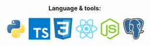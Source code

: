 
<div align="center">
  <h3>Language & tools:</h3>
  <img height="60" src="https://raw.githubusercontent.com/devicons/devicon/2ae2a900d2f041da66e950e4d48052658d850630/icons/python/python-original.svg">
  <img height="60" src="https://raw.githubusercontent.com/devicons/devicon/2ae2a900d2f041da66e950e4d48052658d850630/icons/typescript/typescript-original.svg">
  <img height="60" src="https://raw.githubusercontent.com/devicons/devicon/2ae2a900d2f041da66e950e4d48052658d850630/icons/css3/css3-original.svg">
  <img height="60" src="https://raw.githubusercontent.com/devicons/devicon/2ae2a900d2f041da66e950e4d48052658d850630/icons/react/react-original.svg">
  <img height="60" src="https://raw.githubusercontent.com/devicons/devicon/2ae2a900d2f041da66e950e4d48052658d850630/icons/nodejs/nodejs-original.svg">
  <img height="60" src="https://raw.githubusercontent.com/devicons/devicon/2ae2a900d2f041da66e950e4d48052658d850630/icons/postgresql/postgresql-original.svg">
</div>

&nbsp;

<div align= "center">
  <!-- <p>
    <img 
      align="center"
      src="https://github-readme-stats.vercel.app/api/top-langs?username=ylmzKasap&show_icons=true&locale=en&layout=compact"
      alt="ylmzKasap-github-stats" />
  </p>
  
  <p>&nbsp;
    <img align="center"
    src="https://github-readme-stats.vercel.app/api?username=ylmzKasap&show_icons=true&locale=en"
    alt="ylmzKasap-github-stats" />
  </p>
  -->
</div>
